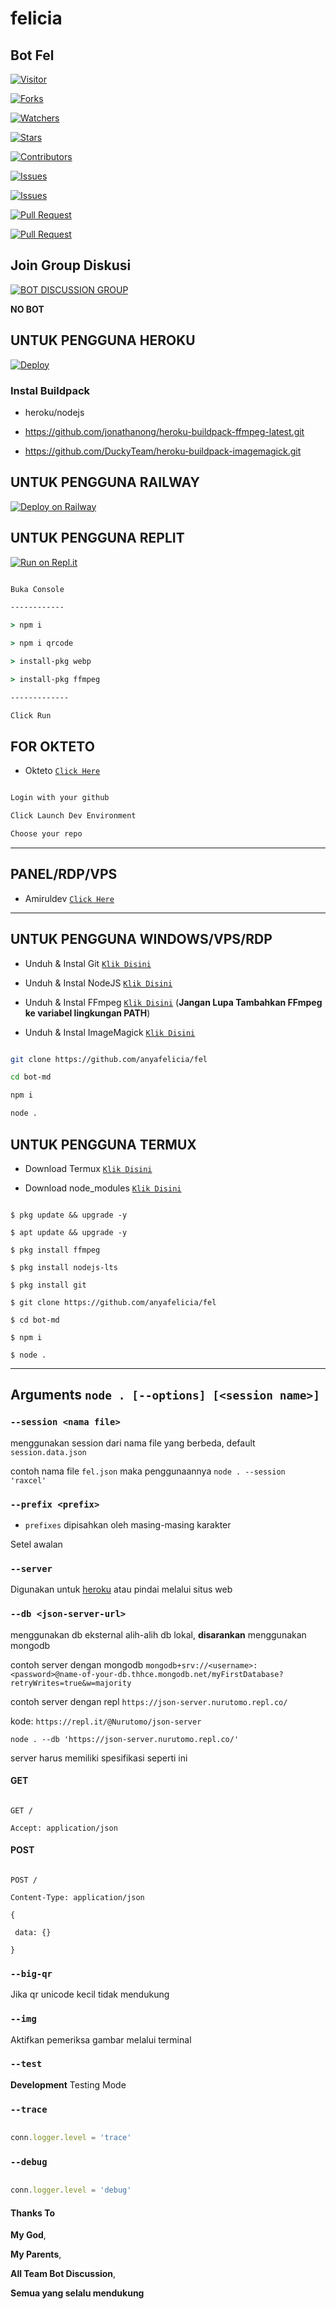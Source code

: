 # felicia
Bot Fel
---

<a href="https://visitor-badge.glitch.me/badge?page_id=anyafelicia/fel"><img title="Visitor" src="https://visitor-badge.glitch.me/badge?page_id=Kangsad01/bot-md"></a>

<a href="https://github.com/anyafelicia/fel/network/members"><img title="Forks" src="https://img.shields.io/github/forks/anyafelicia/fel?label=Forks&color=blue&style=flat-square"></a>

<a href="https://github.com/anyafelicia/fel/watchers"><img title="Watchers" src="https://img.shields.io/github/watchers/anyafelicia/fel?label=Watchers&color=green&style=flat-square"></a>

<a href="https://github.com/anyafelicia/fel/stargazers"><img title="Stars" src="https://img.shields.io/github/stars/anyafelicia/fel?label=Stars&color=yellow&style=flat-square"></a>

<a href="https://github.com/anyafelicia/fel/graphs/contributors"><img title="Contributors" src="https://img.shields.io/github/contributors/anyafelicia/fel?label=Contributors&color=blue&style=flat-square"></a>

<a href="https://github.com/anyafelicia/fel/issues"><img title="Issues" src="https://img.shields.io/github/issues/anyafelicia/fel?label=Issues&color=success&style=flat-square"></a>

<a href="https://github.com/anyafelicia/fel/issues?q=is%3Aissue+is%3Aclosed"><img title="Issues" src="https://img.shields.io/github/issues-closed/anyafelicia/fel?label=Issues&color=red&style=flat-square"></a>

<a href="https://github.com/anyafelicia/fel/pulls"><img title="Pull Request" src="https://img.shields.io/github/issues-pr/anyafelicia/fel?label=PullRequest&color=success&style=flat-square"></a>

<a href="https://github.com/anyafelicia/fel/pulls?q=is%3Apr+is%3Aclosed"><img title="Pull Request" src="https://img.shields.io/github/issues-pr-closed/anyafelicia/fel?label=PullRequest&color=red&style=flat-square"></a>

## Join Group Diskusi

[![BOT DISCUSSION GROUP](https://img.shields.io/badge/WhatsApp%20Group-25D366?style=for-the-badge&logo=whatsapp&logoColor=white)](https://chat.whatsapp.com/) 

**NO BOT**

## UNTUK PENGGUNA HEROKU

[![Deploy](https://www.herokucdn.com/deploy/button.svg)](https://heroku.com/deploy?template=https://github.com/anyafelicia/fel)

### Instal Buildpack

* heroku/nodejs

* https://github.com/jonathanong/heroku-buildpack-ffmpeg-latest.git

* https://github.com/DuckyTeam/heroku-buildpack-imagemagick.git

## UNTUK PENGGUNA RAILWAY

[![Deploy on Railway](https://railway.app/button.svg)](https://railway.app/new/template?template=https%3A%2F%2Fgithub.com%2Fsadteams%2Fbot-md)

## UNTUK PENGGUNA REPLIT

[![Run on Repl.it](https://repl.it/badge/github/FadliDarmawan/haruno)](https://repl.it/github/anyafelicia/fel)

```cmd

Buka Console

------------

> npm i

> npm i qrcode

> install-pkg webp

> install-pkg ffmpeg

-------------

Click Run

```

## FOR OKTETO

* Okteto [`Click Here`](https://okteto.com)

```bash

Login with your github

Click Launch Dev Environment

Choose your repo

```

---------

## PANEL/RDP/VPS

* Amiruldev [`Click Here`](https://www.amiruldev.my.id)

---------

## UNTUK PENGGUNA WINDOWS/VPS/RDP

* Unduh & Instal Git [`Klik Disini`](https://git-scm.com/downloads)

* Unduh & Instal NodeJS [`Klik Disini`](https://nodejs.org/en/download)

* Unduh & Instal FFmpeg [`Klik Disini`](https://ffmpeg.org/download.html) (**Jangan Lupa Tambahkan FFmpeg ke variabel lingkungan PATH**)

* Unduh & Instal ImageMagick [`Klik Disini`](https://imagemagick.org/script/download.php)

```bash

git clone https://github.com/anyafelicia/fel

cd bot-md

npm i

node .

```

## UNTUK PENGGUNA TERMUX

* Download Termux [`Klik Disini`](https://github.com/termux/termux-app/releases/download/v0.118.0/termux-app_v0.118.0+github-debug_universal.apk)

* Download node_modules [`Klik Disini`](https://www.mediafire.com/file/peyj19jiz4hq5qt/node_modules.zip/file)

```

$ pkg update && upgrade -y

$ apt update && upgrade -y

$ pkg install ffmpeg

$ pkg install nodejs-lts

$ pkg install git

$ git clone https://github.com/anyafelicia/fel

$ cd bot-md

$ npm i

$ node .

```

---------

## Arguments `node . [--options] [<session name>]` 

### `--session <nama file>`

menggunakan session dari nama file yang berbeda, default `session.data.json`

contoh nama file `fel.json` maka penggunaannya `node . --session 'raxcel'`

### `--prefix <prefix>`

* `prefixes` dipisahkan oleh masing-masing karakter

Setel awalan

### `--server`

Digunakan untuk [heroku](https://heroku.com/) atau pindai melalui situs web

### `--db <json-server-url>`

menggunakan db eksternal alih-alih db lokal, **disarankan** menggunakan mongodb

contoh server dengan mongodb `mongodb+srv://<username>:<password>@name-of-your-db.thhce.mongodb.net/myFirstDatabase?retryWrites=true&w=majority`

contoh server dengan repl `https://json-server.nurutomo.repl.co/`

kode: `https://repl.it/@Nurutomo/json-server`

`node . --db 'https://json-server.nurutomo.repl.co/'`

server harus memiliki spesifikasi seperti ini

#### GET

```http

GET /

Accept: application/json

```

#### POST

```http

POST /

Content-Type: application/json

{

 data: {}

}

```

### `--big-qr`

Jika qr unicode kecil tidak mendukung

### `--img`

Aktifkan pemeriksa gambar melalui terminal

### `--test`

**Development** Testing Mode

### `--trace`

```js

conn.logger.level = 'trace'

```

### `--debug`

```js

conn.logger.level = 'debug'

```

#### Thanks To 

**My God**,

**My Parents**,

**All Team Bot Discussion**,

**Semua yang selalu mendukung**

